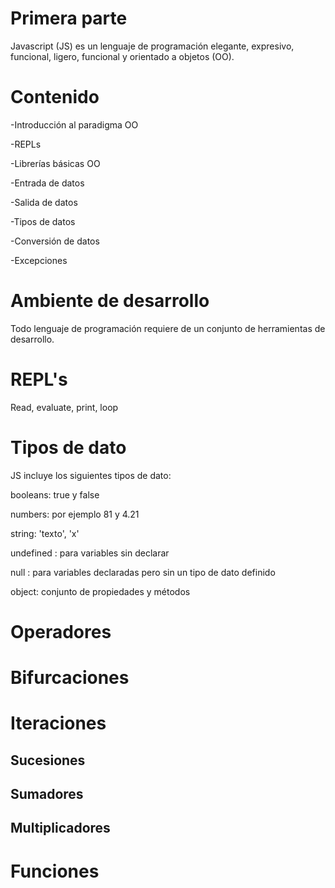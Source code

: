 # Primera parte
Javascript (JS) es un lenguaje de programación elegante, expresivo, funcional, ligero, funcional y orientado a objetos (OO).

# Contenido

-Introducción al paradigma OO

-REPLs

-Librerías básicas OO

-Entrada de datos

-Salida de datos

-Tipos de datos

-Conversión de datos

-Excepciones


# Ambiente de desarrollo
Todo lenguaje de programación requiere de un conjunto de herramientas de desarrollo.

# REPL's
Read, evaluate, print, loop


# Tipos de dato
JS incluye los siguientes tipos de dato:

booleans: true y false

numbers: por ejemplo 81 y 4.21

string: 'texto', 'x'

undefined : para variables sin declarar

null : para variables declaradas pero sin un tipo de dato definido

object: conjunto de propiedades y métodos

# Operadores

# Bifurcaciones

# Iteraciones
## Sucesiones
## Sumadores
## Multiplicadores

# Funciones

